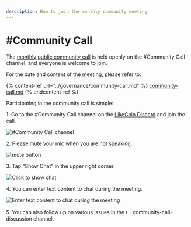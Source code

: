 ```yaml
---
description: How to join the monthly community meeting
---
```


# #Community Call

The [monthly public community call](https://blog.like.co/en/tag/community-call/) is held openly on the #Community Call channel, and everyone is welcome to join.

For the date and content of the meeting, please refer to:

{% content-ref url="../governance/community-call.md" %}
[community-call.md](../governance/community-call.md)
{% endcontent-ref %}

Participating in the community call is simple:

1\. Go to the #Community Call channel on the [LikeCoin Discord](https://discord.gg/likecoin) and join the call.

![#Community Call channel](<../../.gitbook/assets/Community Call 1.png>)

2\. Please mute your mic when you are not speaking.

![mute button](<../../.gitbook/assets/Community Call 2.png>)

3\. Tap "Show Chat" in the upper right corner.

![Click to show chat](<../../.gitbook/assets/Community Call 3.png>)

4\. You can enter text content to chat during the meeting.

![Enter text content to chat during the meeting](<../../.gitbook/assets/Community Call 4.png>)

5\. You can also follow up on various issues in the 📞｜community-call-discussion channel.
